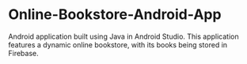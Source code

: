 # Online-Bookstore-Android-App
Android application built using Java in Android Studio. This application features a dynamic online bookstore, with its books being stored in Firebase.  
